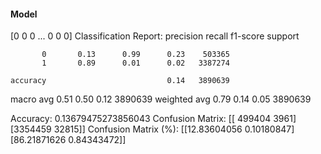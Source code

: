 #### Model
[0 0 0 ... 0 0 0]
Classification Report:
              precision    recall  f1-score   support

           0       0.13      0.99      0.23    503365
           1       0.89      0.01      0.02   3387274

    accuracy                           0.14   3890639
   macro avg       0.51      0.50      0.12   3890639
weighted avg       0.79      0.14      0.05   3890639

Accuracy: 0.13679475273856043
Confusion Matrix:
[[ 499404    3961]
 [3354459   32815]]
Confusion Matrix (%):
[[12.83604056  0.10180847]
 [86.21871626  0.84343472]]
